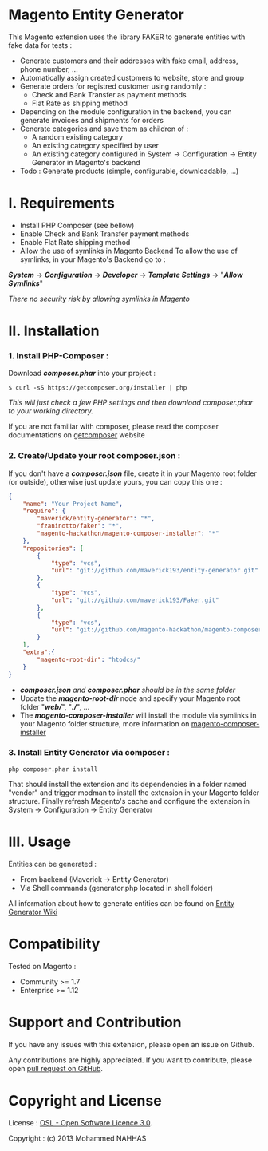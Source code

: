 Magento Entity Generator
=========================

This Magento extension uses the library FAKER to generate entities with fake data for tests :

* Generate customers and their addresses with fake email, address, phone number, ...
* Automatically assign created customers to website, store and group
* Generate orders for registred customer using randomly :
    - Check and Bank Transfer as payment methods
    - Flat Rate as shipping method
* Depending on the module configuration in the backend, you can generate invoices and shipments for orders
* Generate categories and save them as children of :
    - A random existing category
    - An existing category specified by user
    - An existing category configured in System -> Configuration -> Entity Generator in Magento's backend
* Todo : Generate products (simple, configurable, downloadable, ...)

# I. Requirements

* Install PHP Composer (see bellow)
* Enable Check and Bank Transfer payment methods
* Enable Flat Rate shipping method
* Allow the use of symlinks in Magento Backend
To allow the use of symlinks, in your Magento's Backend go to :

**_System_** -> _**Configuration**_ -> _**Developer**_ -> _**Template Settings**_ -> "_**Allow Symlinks**_"

_There no security risk by allowing symlinks in Magento_

# II. Installation

### 1. Install PHP-Composer :
Download _**composer.phar**_ into your project :

`$ curl -sS https://getcomposer.org/installer | php`

_This will just check a few PHP settings and then download composer.phar to your working directory._

If you are not familiar with composer, please read the composer documentations on [getcomposer](https://getcomposer.org/) website

### 2. Create/Update your root composer.json : 

If you don't have a **_composer.json_** file, create it in your Magento root folder (or outside), otherwise just update yours, you can copy this one :

```json
{
    "name": "Your Project Name",
    "require": {
        "maverick/entity-generator": "*",
        "fzaninotto/faker": "*",
        "magento-hackathon/magento-composer-installer": "*"
    },
    "repositories": [
        {
            "type": "vcs",
            "url": "git://github.com/maverick193/entity-generator.git"
        },
        {
            "type": "vcs",
            "url": "git://github.com/maverick193/Faker.git"
        },
        {
            "type": "vcs",
            "url": "git://github.com/magento-hackathon/magento-composer-installer.git"
        }
    ],
    "extra":{
        "magento-root-dir": "htodcs/"
    }
}
```

* _**composer.json** and **composer.phar** should be in the same folder_
* Update the **_magento-root-dir_** node and specify your Magento root folder "_**web/**_", "_**./**_", ...
* The _**magento-composer-installer**_ will install the module via symlinks in your Magento folder structure, more information on [magento-composer-installer](https://github.com/magento-hackathon/magento-composer-installer)

### 3. Install Entity Generator via composer : 
`php composer.phar install`

That should install the extension and its dependencies in a folder named "vendor" and trigger modman to install the extension in your Magento folder structure.
Finally refresh Magento's cache and configure the extension in System -> Configuration -> Entity Generator


# III. Usage 

Entities can be generated :
- From backend (Maverick -> Entity Generator)
- Via Shell commands (generator.php located in shell folder)

All information about how to generate entities can be found on  [Entity Generator Wiki](https://github.com/maverick193/entity-generator/wiki/Magento-Entity-Generator-Wiki)

Compatibility
=============
Tested on Magento :
- Community >= 1.7
- Enterprise >= 1.12

Support and Contribution
========================
If you have any issues with this extension, please open an issue on Github.

Any contributions are highly appreciated. If you want to contribute, please open [pull request on GitHub](https://help.github.com/articles/using-pull-requests).

Copyright and License
=====================
License   : [OSL - Open Software Licence 3.0](http://opensource.org/licenses/osl-3.0.php).

Copyright : (c) 2013 Mohammed NAHHAS
